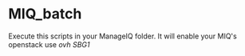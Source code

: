 # MIQ_batch
Execute this scripts in your ManageIQ folder. It will enable your MIQ's openstack use *ovh SBG1*
